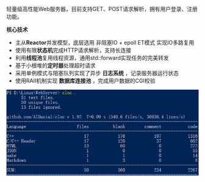 轻量级高性能Web服务器，目前支持GET、POST请求解析，拥有用户登录、注册功能。


**核心技术**

* 主从**Reactor**并发模型，底层选用 非阻塞IO + epoll ET模式 实现IO多路复用
* 使用有限**状态机**完成HTTP请求解析，支持长连接
* 利用**线程池**复用线程资源，通用std::forward实现任务的完美转发
* 基于小根堆的**定时器**处理超时请求
* 采用单例模式与阻塞队列实现了异步 **日志系统** ，记录服务器运行状态
* 使用RAII机制实现 **数据库连接池** ，完成用户数据的CGI校验

![Alt](https://github.com/Ashen-twos/pic/blob/0314de412cf4f95827a98fd6cdb46def0d7f106f/%E4%BB%A3%E7%A0%81%E7%BB%9F%E8%AE%A1.png)
